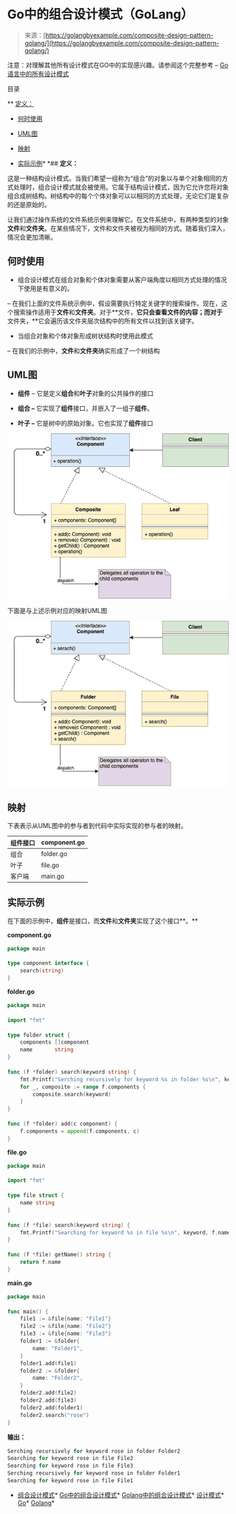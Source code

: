 <!--yml

分类：未分类

日期：2024-10-13 06:02:22

-->

# Go中的组合设计模式（GoLang）

> 来源：[https://golangbyexample.com/composite-design-pattern-golang/](https://golangbyexample.com/composite-design-pattern-golang/)

注意：对理解其他所有设计模式在GO中的实现感兴趣。请参阅这个完整参考 – [Go语言中的所有设计模式](https://golangbyexample.com/all-design-patterns-golang/)

目录

**   [定义：](#Definition "定义：")

+   [何时使用](#When_to_Use "何时使用")

+   [UML图](#UML_Diagram "UML图")

+   [映射](#Mapping "映射")

+   [实际示例](#Practical_Example "实际示例")*  *## **定义：**

这是一种结构设计模式。当我们希望一组称为“组合”的对象以与单个对象相同的方式处理时，组合设计模式就会被使用。它属于结构设计模式，因为它允许您将对象组合成树结构。树结构中的每个个体对象可以以相同的方式处理，无论它们是复杂的还是原始的。

让我们通过操作系统的文件系统示例来理解它。在文件系统中，有两种类型的对象**文件**和**文件夹**。在某些情况下，文件和文件夹被视为相同的方式。随着我们深入，情况会更加清晰。

## **何时使用**

+   组合设计模式在组合对象和个体对象需要从客户端角度以相同方式处理的情况下使用是有意义的。

– 在我们上面的文件系统示例中，假设需要执行特定关键字的搜索操作。现在，这个搜索操作适用于**文件**和**文件夹**。对于**文件，**它只会查看文件的内容；而对于**文件夹，**它会遍历该文件夹层次结构中的所有文件以找到该关键字。

+   当组合对象和个体对象形成树状结构时使用此模式

– 在我们的示例中，**文件**和**文件夹**确实形成了一个树结构

## **UML图**

+   **组件** – 它是定义**组合**和**叶子**对象的公共操作的接口

+   **组合 –** 它实现了**组件**接口，并嵌入了一组子**组件**。

+   **叶子 –** 它是树中的原始对象。它也实现了**组件**接口

![](img/a2112b0fd53adcf02fc6a03a4e0c5226.png)

下面是与上述示例对应的映射UML图

![](img/241bbd461e5145959cbcba02e11dca09.png)

## **映射**

下表表示从UML图中的参与者到代码中实际实现的参与者的映射。

| 组件接口 | component.go |
| --- | --- |
| 组合 | folder.go |
| 叶子 | file.go |
| 客户端 | main.go |

## **实际示例**

在下面的示例中，**组件**是接口，而**文件**和**文件夹**实现了这个接口**。**

**component.go**

```go
package main

type component interface {
    search(string)
}
```

**folder.go**

```go
package main

import "fmt"

type folder struct {
    components []component
    name       string
}

func (f *folder) search(keyword string) {
    fmt.Printf("Serching recursively for keyword %s in folder %s\n", keyword, f.name)
    for _, composite := range f.components {
        composite.search(keyword)
    }
}

func (f *folder) add(c component) {
    f.components = append(f.components, c)
}
```

**file.go**

```go
package main

import "fmt"

type file struct {
    name string
}

func (f *file) search(keyword string) {
    fmt.Printf("Searching for keyword %s in file %s\n", keyword, f.name)
}

func (f *file) getName() string {
    return f.name
}
```

**main.go**

```go
package main

func main() {
    file1 := &file{name: "File1"}
    file2 := &file{name: "File2"}
    file3 := &file{name: "File3"}
    folder1 := &folder{
        name: "Folder1",
    }
    folder1.add(file1)
    folder2 := &folder{
        name: "Folder2",
    }
    folder2.add(file2)
    folder2.add(file3)
    folder2.add(folder1)
    folder2.search("rose")
}
```

**输出：**

```go
Serching recursively for keyword rose in folder Folder2
Searching for keyword rose in file File2
Searching for keyword rose in file File3
Serching recursively for keyword rose in folder Folder1
Searching for keyword rose in file File1
```

+   [组合设计模式](https://golangbyexample.com/tag/composite-design-pattern/)*   [Go中的组合设计模式](https://golangbyexample.com/tag/composite-design-pattern-in-go/)*   [Golang中的组合设计模式](https://golangbyexample.com/tag/composite-design-pattern-in-golang/)*   [设计模式](https://golangbyexample.com/tag/design-pattern/)*   [Go](https://golangbyexample.com/tag/go/)*   [Golang](https://golangbyexample.com/tag/golang/)*
